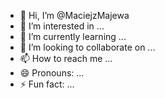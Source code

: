 - 👋 Hi, I’m @MaciejzMajewa
- 👀 I’m interested in ...
- 🌱 I’m currently learning ...
- 💞️ I’m looking to collaborate on ...
- 📫 How to reach me ...
- 😄 Pronouns: ...
- ⚡ Fun fact: ...

<!---
MaciejzMajewa/MaciejzMajewa is a ✨ special ✨ repository because its `README.md` (this file) appears on your GitHub profile.
You can click the Preview link to take a look at your changes.
--->
